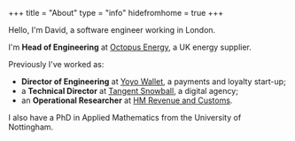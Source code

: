 +++ 
title = "About"
type = "info"
hidefromhome = true
+++

Hello, I'm David, a software engineer working in London. 

I'm **Head of Engineering** at [Octopus Energy](https://octopus.energy), a UK energy
supplier. 

Previously I've worked as:

- **Director of Engineering** at [Yoyo Wallet](http://yoyowallet.com/), a payments 
and loyalty start-up; 
- a **Technical Director** at [Tangent Snowball](http://www.tangent.co.uk/), a digital agency;
- an **Operational Researcher** at [HM Revenue and Customs](https://www.gov.uk/government/organisations/hm-revenue-customs).

I also have a PhD in Applied Mathematics from the University of Nottingham.
